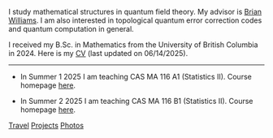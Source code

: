I study mathematical structures in quantum field theory.  My advisor is [Brian Williams](https://brianrwilliams.github.io/).   I am also interested in topological quantum error correction codes and quantum computation in general.

I received my B.Sc. in Mathematics from the University of British Columbia in 2024.  Here is my [CV](/070825CV.pdf) (last updated on 06/14/2025).

---

- In Summer 1 2025 I am teaching CAS MA 116 A1 (Statistics II).  Course homepage [here](/courses/25s1ma116/). 

- In Summer 2 2025 I am teaching CAS MA 116 B1 (Statistics II).  Course homepage [here](/courses/25s2ma116/). 

<!---
![image](link)
--->

<div class="bottomlinks">
         <a href="/travel">Travel</a> 
      <a href="/projects">Projects</a> 
      <a href="/photos">Photos</a> <br>
</div>


